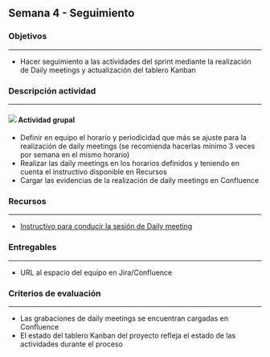 
## Semana 4 - Seguimiento

### Objetivos

---
* Hacer seguimiento a las actividades del sprint mediante la realización de Daily meetings y actualización del tablero Kanban


### Descripción actividad

---

#### ![](./../../assets/images/grupo.png) Actividad grupal

* Definir en equipo el horario y periodicidad que más se ajuste para la realización de daily meetings (se recomienda hacerlas mínimo 3 veces por semana en el mismo horario)
* Realizar las daily meetings en los horarios definidos y teniendo en cuenta el instructivo disponible en Recursos
* Cargar las evidencias de la realización de daily meetings en Confluence

### Recursos 

---
* [Instructivo para conducir la sesión de Daily meeting](https://avargas20.github.io/MISW-Procesos/semanas/semana4/s4_daily_meeting)

### Entregables

---
* URL al espacio del equipo en Jira/Confluence


### Criterios de evaluación

---
* Las grabaciones de daily meetings se encuentran cargadas en Confluence
* El estado del tablero Kanban del proyecto refleja el estado de las actividades durante el proceso


